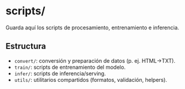 # scripts/

Guarda aquí los scripts de procesamiento, entrenamiento e inferencia.

## Estructura

- `convert/`: conversión y preparación de datos (p. ej. HTML→TXT).
- `train/`: scripts de entrenamiento del modelo.
- `infer/`: scripts de inferencia/serving.
- `utils/`: utilitarios compartidos (formatos, validación, helpers).
